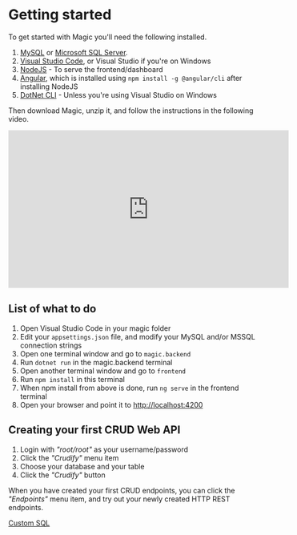 # Getting started

To get started with Magic you'll need the following installed.

1. [MySQL](https://dev.mysql.com/downloads/mysql/) or [Microsoft SQL Server](https://www.microsoft.com/en-us/sql-server/sql-server-downloads).
2. [Visual Studio Code](https://code.visualstudio.com/download), or Visual Studio if you're on Windows
3. [NodeJS](https://nodejs.org/en/download/) - To serve the frontend/dashboard
4. [Angular](https://cli.angular.io), which is installed using `npm install -g @angular/cli` after installing NodeJS
5. [DotNet CLI](https://dotnet.microsoft.com/learn/dotnet/hello-world-tutorial/install) - Unless you're using Visual Studio on Windows

Then download Magic, unzip it, and follow the instructions in the following video.

<div style="margin-left: auto; margin-right: auto; width: 560px;">
<iframe width="560" height="315" src="https://www.youtube.com/embed/qPn5tfGfhR4" frameborder="0" allow="accelerometer; autoplay; encrypted-media; gyroscope; picture-in-picture" allowfullscreen></iframe>
</div>

## List of what to do

1. Open Visual Studio Code in your magic folder
2. Edit your `appsettings.json` file, and modify your MySQL and/or MSSQL connection strings
3. Open one terminal window and go to `magic.backend`
4. Run `dotnet run` in the magic.backend terminal
5. Open another terminal window and go to `frontend`
6. Run `npm install` in this terminal
7. When npm install from above is done, run `ng serve` in the frontend terminal
8. Open your browser and point it to [http://localhost:4200](http://localhost:4200)

## Creating your first CRUD Web API

1. Login with _"root/root"_ as your username/password
2. Click the _"Crudify"_ menu item
3. Choose your database and your table
4. Click the _"Crudify"_ button

When you have created your first CRUD endpoints, you can click the _"Endpoints"_ menu item, and try out your
newly created HTTP REST endpoints.

[Custom SQL](/custom-sql)


